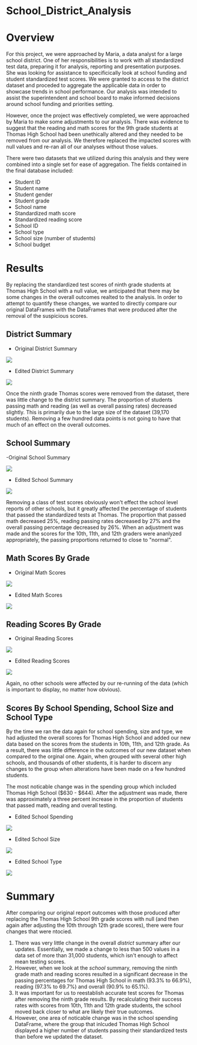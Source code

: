 # School_District_Analysis

# Overview

For this project, we were approached by Maria, a data analyst for a large school district. One of her responsibilities is to work with all standardized test data, preparing it for analysis, reporting and presentation purposes. She was looking for assistance to specificically look at school funding and student standardized test scores. We were granted to access to the district dataset and proceded to aggregate the applicable data in order to showcase trends in school performance. Our analysis was intended to assist the superintendent and school board to make informed decisions around school funding and priorities setting.

However, once the project was effectively completed, we were approached by Maria to make some adjustments to our analysis. There was evidence to suggest that the reading and math scores for the 9th grade students at Thomas High School had been unethically altered and they needed to be removed from our analysis. We therefore replaced the impacted scores with null values and re-ran all of our analyses without those values. 

There were two datasets that we utilized during this analysis and they were combined into a single set for ease of aggregation. The fields contained in the final database included:

- Student ID
- Student name
- Student gender
- Student grade
- School name
- Standardized math score
- Standardized reading score
- School ID
- School type
- School size (number of students)
- School budget

# Results

By replacing the standardized test scores of ninth grade students at Thomas High School with a null value, we anticipated that there may be some changes in the overall outcomes realted to the analysis. In order to attempt to quantify these changes, we wanted to directly compare our original DataFrames with the DataFrames that were produced after the removal of the suspicious scores. 

## District Summary

- Original District Summary

![](https://github.com/brianbutler08/School_District_Analysis/blob/main/Resources/Images%20for%20report/district_summary_original.png)

- Edited District Summary

![](https://github.com/brianbutler08/School_District_Analysis/blob/main/Resources/Images%20for%20report/district_summary_edited.png) 

Once the ninth grade Thomas scores were removed from the dataset, there was little change to the district summary. The proportion of students passing math and reading (as well as overall passing rates) decreased slightly. This is primarily due to the large size of the dataset (39,170 students). Removing a few hundred data points is not going to have that much of an effect on the overall outcomes.

## School Summary

-Original School Summary

![](https://github.com/brianbutler08/School_District_Analysis/blob/main/Resources/Images%20for%20report/school_summary_original.png) 

- Edited School Summary

![](https://github.com/brianbutler08/School_District_Analysis/blob/main/Resources/Images%20for%20report/school_summary_edited.png)

Removing a class of test scores obviously won't effect the school level reports of other schools, but it greatly affected the percentage of students that passed the standardized tests at Thomas. The proportion that passed math decreased 25%, reading passing rates decreased by 27% and the overall passing percentage decreased by 26%. When an adjustment was made and the scores for the 10th, 11th, and 12th graders were ananlyzed appropriately, the passing proportions returned to close to "normal".

## Math Scores By Grade

- Original Math Scores

![](https://github.com/brianbutler08/School_District_Analysis/blob/main/Resources/Images%20for%20report/math_scores_by_grade_original.png)

- Edited Math Scores

![](https://github.com/brianbutler08/School_District_Analysis/blob/main/Resources/Images%20for%20report/math_scores_by_grade_edited.png)


## Reading Scores By Grade

- Original Reading Scores

![](https://github.com/brianbutler08/School_District_Analysis/blob/main/Resources/Images%20for%20report/reading_scores_by_grade_original.png)

- Edited Reading Scores

![](https://github.com/brianbutler08/School_District_Analysis/blob/main/Resources/Images%20for%20report/reading_scores_by_grade_edited.png)

Again, no other schools were affected by our re-running of the data (which is important to display, no matter how obvious).

## Scores By School Spending, School Size and School Type

By the time we ran the data again for school spending, size and type, we had adjusted the overall scores for Thomas High School and added our new data based on the scores from the students in 10th, 11th, and 12th grade. As a result, there was little difference in the outcomes of our new dataset when compared to the orginal one. Again, when grouped with several other high schools, and thousands of other students, it is harder to discern any changes to the group when alterations have been made on a few hundred students.

The most noticable change was in the spending group which included Thomas High School ($630 - $644). After the adjustment was made, there was approximately a three percent increase in the proportion of students that passed math, reading and overall testing. 

- Edited School Spending

![](https://github.com/brianbutler08/School_District_Analysis/blob/main/Resources/Images%20for%20report/school_spending_edited.png)

- Edited School Size

![](https://github.com/brianbutler08/School_District_Analysis/blob/main/Resources/Images%20for%20report/school_size_edited.png)

- Edited School Type

![](https://github.com/brianbutler08/School_District_Analysis/blob/main/Resources/Images%20for%20report/school_typer_edited.png)

# Summary

After comparing our original report outcomes with those produced after replacing the Thomas High School 9th grade scores with null (and then again after adjusting the 10th through 12th grade scores), there were four changes that were ntocied.

1. There was very little change in the overall *district* summary after our updates. Essentially, we made a change to less than 500 values in a data set of more than 31,000 students, which isn't enough to affect mean testing scores. 
2. However, when we look at the *school* summary, removing the ninth grade math and reading scores resulted in a significant decrease in the passing percentages for Thomas High School in math (93.3% to 66.9%), reading (97.3% to 69.7%) and overall (90.9% to 65.1%). 
3. It was important for us to reestablish accurate test scores for Thomas after removing the ninth grade results. By recalculating their success rates with scores from 10th, 11th and 12th grade students, the school moved back closer to what are likely their true outcomes.
4. However, one area of noticable change was in the school spending DataFrame, where the group that inlcuded Thomas High School displayed a higher number of students passing their standardized tests than before we updated the dataset.
